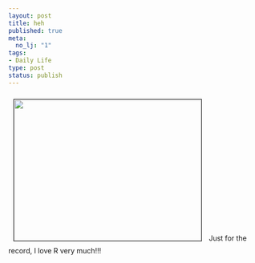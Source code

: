```yaml
--- 
layout: post
title: heh
published: true
meta: 
  no_lj: "1"
tags: 
- Daily Life
type: post
status: publish
---
```

<img width="374" vspace="10" hspace="10" height="282" border="1" src="http://www.arcanology.com/images/al-r-web.jpg" />
Just for the record, I love R very much!!!
